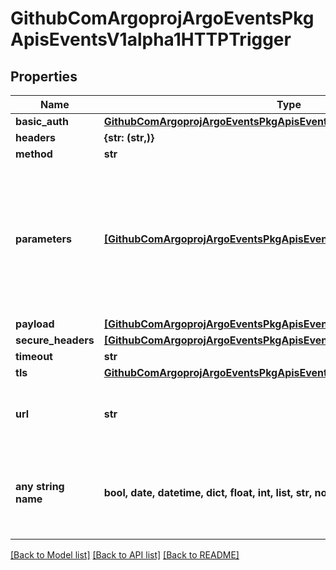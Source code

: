 # GithubComArgoprojArgoEventsPkgApisEventsV1alpha1HTTPTrigger


## Properties
Name | Type | Description | Notes
------------ | ------------- | ------------- | -------------
**basic_auth** | [**GithubComArgoprojArgoEventsPkgApisEventsV1alpha1BasicAuth**](GithubComArgoprojArgoEventsPkgApisEventsV1alpha1BasicAuth.md) |  | [optional] 
**headers** | **{str: (str,)}** |  | [optional] 
**method** | **str** |  | [optional] 
**parameters** | [**[GithubComArgoprojArgoEventsPkgApisEventsV1alpha1TriggerParameter]**](GithubComArgoprojArgoEventsPkgApisEventsV1alpha1TriggerParameter.md) | Parameters is the list of key-value extracted from event&#39;s payload that are applied to the HTTP trigger resource. | [optional] 
**payload** | [**[GithubComArgoprojArgoEventsPkgApisEventsV1alpha1TriggerParameter]**](GithubComArgoprojArgoEventsPkgApisEventsV1alpha1TriggerParameter.md) |  | [optional] 
**secure_headers** | [**[GithubComArgoprojArgoEventsPkgApisEventsV1alpha1SecureHeader]**](GithubComArgoprojArgoEventsPkgApisEventsV1alpha1SecureHeader.md) |  | [optional] 
**timeout** | **str** |  | [optional] 
**tls** | [**GithubComArgoprojArgoEventsPkgApisEventsV1alpha1TLSConfig**](GithubComArgoprojArgoEventsPkgApisEventsV1alpha1TLSConfig.md) |  | [optional] 
**url** | **str** | URL refers to the URL to send HTTP request to. | [optional] 
**any string name** | **bool, date, datetime, dict, float, int, list, str, none_type** | any string name can be used but the value must be the correct type | [optional]

[[Back to Model list]](../README.md#documentation-for-models) [[Back to API list]](../README.md#documentation-for-api-endpoints) [[Back to README]](../README.md)


